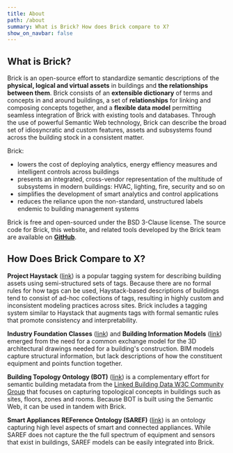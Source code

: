 ```yaml
---
title: About
path: /about
summary: What is Brick? How does Brick compare to X?
show_on_navbar: false
---
```


## What is Brick?

Brick is an open-source effort to standardize semantic descriptions of the **physical, logical and virtual assets** in buildings and **the relationships between them**.
Brick consists of an **extensible dictionary** of terms and concepts in and around buildings, a set of **relationships** for linking and composing concepts together, and a **flexible data model** permitting seamless integration of Brick with existing tools and databases.
Through the use of powerful Semantic Web technology, Brick can describe the broad set of idiosyncratic and custom features, assets and subsystems found across the building stock in a consistent matter.

Brick:

- lowers the cost of deploying analytics, energy effiency measures and intelligent controls across buildings
- presents an integrated, cross-vendor representation of the multitude of subsystems in modern buildings: HVAC, lighting, fire, security and so on
- simplifies the development of smart analytics and control applications
- reduces the reliance upon the non-standard, unstructured labels endemic to building management systems

Brick is free and open-sourced under the BSD 3-Clause license. The source code for Brick, this website, and related tools developed by the Brick team are available on **[GitHub](https://github.com/BrickSchema)**.

## How Does Brick Compare to X?

**Project Haystack** ([link](https://project-haystack.org/)) is a popular tagging system for describing building assets using semi-structured sets of tags.
Because there are no formal rules for how tags can be used, Haystack-based descriptions of buildings tend to consist of ad-hoc collections of tags, resulting in highly custom and inconsistent modeling practices across sites.
Brick includes a tagging system similar to Haystack that augments tags with formal semantic rules that promote consistency and interpretability.

**Industry Foundation Classes** ([link](https://technical.buildingsmart.org/)) and **Building Information Models** ([link](https://www.nationalbimstandard.org/)) emerged from the need for a common exchange model for the 3D architectural drawings needed for a building's construction. BIM models capture structural information, but lack descriptions of how the constituent equipment and points function together.

**Building Topology Ontology (BOT)** ([link](https://w3c-lbd-cg.github.io/bot/)) is a complementary effort for semantic building metadata from the [Linked Building Data W3C Community Group](https://www.w3.org/community/lbd/) that focuses on capturing topological concepts in buildings such as sites, floors, zones and rooms. Because BOT is built using the Semantic Web, it can be used in tandem with Brick.

**Smart Appliances REFerence Ontology (SAREF)** ([link](https://sites.google.com/site/smartappliancesproject/ontologies/reference-ontology)) is an ontology capturing high level aspects of smart and connected appliances. While SAREF does not capture the the full spectrum of equipment and sensors that exist in buildings, SAREF models can be easily integrated into Brick.
